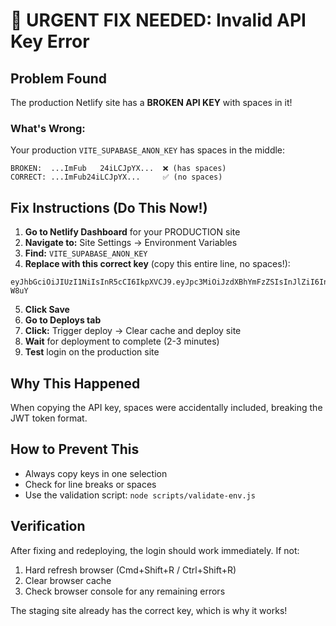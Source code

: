 # 🚨 URGENT FIX NEEDED: Invalid API Key Error

## Problem Found
The production Netlify site has a **BROKEN API KEY** with spaces in it!

### What's Wrong:
Your production `VITE_SUPABASE_ANON_KEY` has spaces in the middle:
```
BROKEN:  ...ImFub   24iLCJpYX...  ❌ (has spaces)
CORRECT: ...ImFub24iLCJpYX...     ✅ (no spaces)
```

## Fix Instructions (Do This Now!)

1. **Go to Netlify Dashboard** for your PRODUCTION site
2. **Navigate to:** Site Settings → Environment Variables  
3. **Find:** `VITE_SUPABASE_ANON_KEY`
4. **Replace with this correct key** (copy this entire line, no spaces!):
```
eyJhbGciOiJIUzI1NiIsInR5cCI6IkpXVCJ9.eyJpc3MiOiJzdXBhYmFzZSIsInJlZiI6InlkZXZhdHF3a29jY3hodGVqZG9yIiwicm9sZSI6ImFub24iLCJpYXQiOjE3NDMyMjAxNjEsImV4cCI6MjA1ODc5NjE2MX0.kbjmP9__CU21gJfZwyKbw0GVfjX_PL7jmVTZsY-W8uY
```
5. **Click Save**
6. **Go to Deploys tab**
7. **Click:** Trigger deploy → Clear cache and deploy site
8. **Wait** for deployment to complete (2-3 minutes)
9. **Test** login on the production site

## Why This Happened
When copying the API key, spaces were accidentally included, breaking the JWT token format.

## How to Prevent This
- Always copy keys in one selection
- Check for line breaks or spaces
- Use the validation script: `node scripts/validate-env.js`

## Verification
After fixing and redeploying, the login should work immediately. If not:
1. Hard refresh browser (Cmd+Shift+R / Ctrl+Shift+R)
2. Clear browser cache
3. Check browser console for any remaining errors

The staging site already has the correct key, which is why it works!
